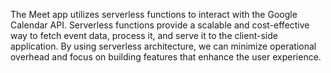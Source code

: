 The Meet app utilizes serverless functions to interact with the Google Calendar API. Serverless functions provide a scalable and cost-effective way to fetch event data, process it, and serve it to the client-side application. By using serverless architecture, we can minimize operational overhead and focus on building features that enhance the user experience.

